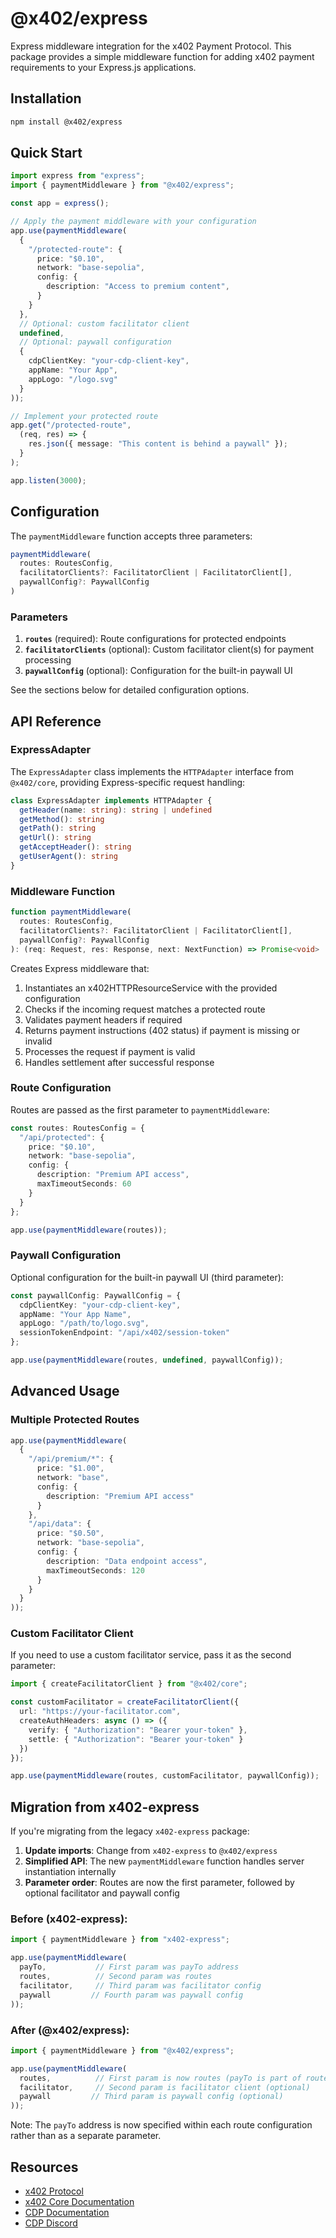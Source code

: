 # @x402/express

Express middleware integration for the x402 Payment Protocol. This package provides a simple middleware function for adding x402 payment requirements to your Express.js applications.

## Installation

```bash
npm install @x402/express
```

## Quick Start

```typescript
import express from "express";
import { paymentMiddleware } from "@x402/express";

const app = express();

// Apply the payment middleware with your configuration
app.use(paymentMiddleware(
  {
    "/protected-route": {
      price: "$0.10",
      network: "base-sepolia",
      config: {
        description: "Access to premium content",
      }
    }
  },
  // Optional: custom facilitator client
  undefined,
  // Optional: paywall configuration
  {
    cdpClientKey: "your-cdp-client-key",
    appName: "Your App",
    appLogo: "/logo.svg"
  }
));

// Implement your protected route
app.get("/protected-route", 
  (req, res) => {
    res.json({ message: "This content is behind a paywall" });
  }
);

app.listen(3000);
```

## Configuration

The `paymentMiddleware` function accepts three parameters:

```typescript
paymentMiddleware(
  routes: RoutesConfig,
  facilitatorClients?: FacilitatorClient | FacilitatorClient[],
  paywallConfig?: PaywallConfig
)
```

### Parameters

1. **`routes`** (required): Route configurations for protected endpoints
2. **`facilitatorClients`** (optional): Custom facilitator client(s) for payment processing
3. **`paywallConfig`** (optional): Configuration for the built-in paywall UI

See the sections below for detailed configuration options.

## API Reference

### ExpressAdapter

The `ExpressAdapter` class implements the `HTTPAdapter` interface from `@x402/core`, providing Express-specific request handling:

```typescript
class ExpressAdapter implements HTTPAdapter {
  getHeader(name: string): string | undefined
  getMethod(): string
  getPath(): string
  getUrl(): string
  getAcceptHeader(): string
  getUserAgent(): string
}
```

### Middleware Function

```typescript
function paymentMiddleware(
  routes: RoutesConfig,
  facilitatorClients?: FacilitatorClient | FacilitatorClient[],
  paywallConfig?: PaywallConfig
): (req: Request, res: Response, next: NextFunction) => Promise<void>
```

Creates Express middleware that:
1. Instantiates an x402HTTPResourceService with the provided configuration
2. Checks if the incoming request matches a protected route
3. Validates payment headers if required
4. Returns payment instructions (402 status) if payment is missing or invalid
5. Processes the request if payment is valid
6. Handles settlement after successful response

### Route Configuration

Routes are passed as the first parameter to `paymentMiddleware`:

```typescript
const routes: RoutesConfig = {
  "/api/protected": {
    price: "$0.10",
    network: "base-sepolia",
    config: {
      description: "Premium API access",
      maxTimeoutSeconds: 60
    }
  }
};

app.use(paymentMiddleware(routes));
```

### Paywall Configuration

Optional configuration for the built-in paywall UI (third parameter):

```typescript
const paywallConfig: PaywallConfig = {
  cdpClientKey: "your-cdp-client-key",
  appName: "Your App Name",
  appLogo: "/path/to/logo.svg",
  sessionTokenEndpoint: "/api/x402/session-token"
};

app.use(paymentMiddleware(routes, undefined, paywallConfig));
```

## Advanced Usage

### Multiple Protected Routes

```typescript
app.use(paymentMiddleware(
  {
    "/api/premium/*": {
      price: "$1.00",
      network: "base",
      config: {
        description: "Premium API access"
      }
    },
    "/api/data": {
      price: "$0.50",
      network: "base-sepolia",
      config: {
        description: "Data endpoint access",
        maxTimeoutSeconds: 120
      }
    }
  }
));
```

### Custom Facilitator Client

If you need to use a custom facilitator service, pass it as the second parameter:

```typescript
import { createFacilitatorClient } from "@x402/core";

const customFacilitator = createFacilitatorClient({
  url: "https://your-facilitator.com",
  createAuthHeaders: async () => ({
    verify: { "Authorization": "Bearer your-token" },
    settle: { "Authorization": "Bearer your-token" }
  })
});

app.use(paymentMiddleware(routes, customFacilitator, paywallConfig));
```


## Migration from x402-express

If you're migrating from the legacy `x402-express` package:

1. **Update imports**: Change from `x402-express` to `@x402/express`
2. **Simplified API**: The new `paymentMiddleware` function handles server instantiation internally
3. **Parameter order**: Routes are now the first parameter, followed by optional facilitator and paywall config

### Before (x402-express):
```typescript
import { paymentMiddleware } from "x402-express";

app.use(paymentMiddleware(
  payTo,           // First param was payTo address
  routes,          // Second param was routes
  facilitator,     // Third param was facilitator config
  paywall         // Fourth param was paywall config
));
```

### After (@x402/express):
```typescript
import { paymentMiddleware } from "@x402/express";

app.use(paymentMiddleware(
  routes,          // First param is now routes (payTo is part of route config)
  facilitator,     // Second param is facilitator client (optional)
  paywall         // Third param is paywall config (optional)
));
```

Note: The `payTo` address is now specified within each route configuration rather than as a separate parameter.

## Resources

- [x402 Protocol](https://x402.org)
- [x402 Core Documentation](https://github.com/your-org/x402/tree/main/typescript/packages/core)
- [CDP Documentation](https://docs.cdp.coinbase.com)
- [CDP Discord](https://discord.com/invite/cdp)
